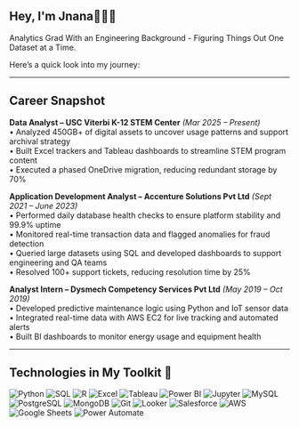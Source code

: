## Hey, I'm Jnana👩‍💻👋

Analytics Grad With an Engineering Background - Figuring Things Out One Dataset at a Time.

Here’s a quick look into my journey:

---

## Career Snapshot

**Data Analyst – USC Viterbi K-12 STEM Center** *(Mar 2025 – Present)*  
• Analyzed 450GB+ of digital assets to uncover usage patterns and support archival strategy  
• Built Excel trackers and Tableau dashboards to streamline STEM program content  
• Executed a phased OneDrive migration, reducing redundant storage by 70%  

**Application Development Analyst – Accenture Solutions Pvt Ltd** *(Sept 2021 – June 2023)*  
• Performed daily database health checks to ensure platform stability and 99.9% uptime  
• Monitored real-time transaction data and flagged anomalies for fraud detection  
• Queried large datasets using SQL and developed dashboards to support engineering and QA teams  
• Resolved 100+ support tickets, reducing resolution time by 25%  

**Analyst Intern – Dysmech Competency Services Pvt Ltd** *(May 2019 – Oct 2019)*  
• Developed predictive maintenance logic using Python and IoT sensor data  
• Integrated real-time data with AWS EC2 for live tracking and automated alerts  
• Built BI dashboards to monitor energy usage and equipment health

---

## Technologies in My Toolkit 🧰

![Python](https://img.shields.io/badge/PYTHON-3776AB?style=for-the-badge&logo=python&logoColor=white)
![SQL](https://img.shields.io/badge/SQL-003B57?style=for-the-badge)
![R](https://img.shields.io/badge/R-276DC3?style=for-the-badge&logo=r&logoColor=white)
![Excel](https://img.shields.io/badge/EXCEL-217346?style=for-the-badge&logo=microsoft-excel&logoColor=white)
![Tableau](https://img.shields.io/badge/TABLEAU-E97627?style=for-the-badge&logo=tableau&logoColor=white)
![Power BI](https://img.shields.io/badge/POWER%20BI-F2C811?style=for-the-badge&logo=powerbi&logoColor=black)
![Jupyter](https://img.shields.io/badge/JUPYTER-F37626?style=for-the-badge&logo=jupyter&logoColor=white)
![MySQL](https://img.shields.io/badge/MYSQL-00758F?style=for-the-badge&logo=mysql&logoColor=white)
![PostgreSQL](https://img.shields.io/badge/POSTGRESQL-336791?style=for-the-badge&logo=postgresql&logoColor=white)
![MongoDB](https://img.shields.io/badge/MONGODB-47A248?style=for-the-badge&logo=mongodb&logoColor=white)
![Git](https://img.shields.io/badge/GIT-F05032?style=for-the-badge&logo=git&logoColor=white)
![Looker](https://img.shields.io/badge/LOOKER-4285F4?style=for-the-badge&logo=looker&logoColor=white)
![Salesforce](https://img.shields.io/badge/SALESFORCE-00A1E0?style=for-the-badge&logo=salesforce&logoColor=white)
![AWS](https://img.shields.io/badge/AWS-232F3E?style=for-the-badge&logo=amazon-aws&logoColor=white)
![Google Sheets](https://img.shields.io/badge/GOOGLE%20SHEETS-34A853?style=for-the-badge&logo=google-sheets&logoColor=white)
![Power Automate](https://img.shields.io/badge/POWER%20AUTOMATE-0066FF?style=for-the-badge&logo=power-automate&logoColor=white)
